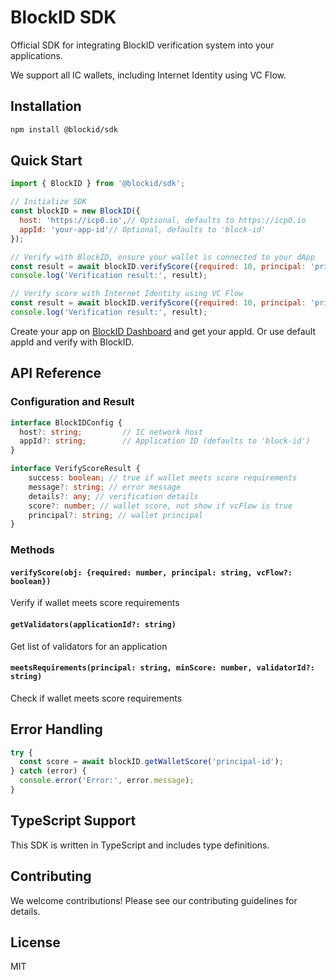 # BlockID SDK

Official SDK for integrating BlockID verification system into your applications.

We support all IC wallets, including Internet Identity using VC Flow.
## Installation

```bash
npm install @blockid/sdk
```

## Quick Start

```javascript
import { BlockID } from '@blockid/sdk';

// Initialize SDK
const blockID = new BlockID({
  host: 'https://icp0.io',// Optional, defaults to https://icp0.io
  appId: 'your-app-id'// Optional, defaults to 'block-id'
});

// Verify with BlockID, ensure your wallet is connected to your dApp
const result = await blockID.verifyScore({required: 10, principal: 'principal-id'});
console.log('Verification result:', result);

// Verify score with Internet Identity using VC Flow
const result = await blockID.verifyScore({required: 10, principal: 'principal-id', vcFlow: true});
console.log('Verification result:', result);
```

Create your app on [BlockID Dashboard](https://blockid.cc/applications) and get your appId. Or use default appId and verify with BlockID.

## API Reference

### Configuration and Result

```typescript
interface BlockIDConfig {
  host?: string;         // IC network host
  appId?: string;        // Application ID (defaults to 'block-id')
}

interface VerifyScoreResult {
    success: boolean; // true if wallet meets score requirements
    message?: string; // error message
    details?: any; // verification details
    score?: number; // wallet score, not show if vcFlow is true
    principal?: string; // wallet principal
}
```

### Methods

#### `verifyScore(obj: {required: number, principal: string, vcFlow?: boolean})`
Verify if wallet meets score requirements

#### `getValidators(applicationId?: string)`
Get list of validators for an application

#### `meetsRequirements(principal: string, minScore: number, validatorId?: string)`
Check if wallet meets score requirements

## Error Handling

```javascript
try {
  const score = await blockID.getWalletScore('principal-id');
} catch (error) {
  console.error('Error:', error.message);
}
```

## TypeScript Support
This SDK is written in TypeScript and includes type definitions.

## Contributing
We welcome contributions! Please see our contributing guidelines for details.

## License
MIT
